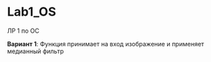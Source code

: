 # Lab1_OS
ЛР 1 по ОС

**Вариант 1**: Функция принимает на вход изображение и применяет медианный фильтр
